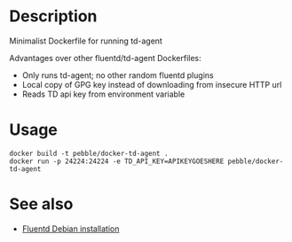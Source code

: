 Description
===========

Minimalist Dockerfile for running td-agent

Advantages over other fluentd/td-agent Dockerfiles:
- Only runs td-agent; no other random fluentd plugins
- Local copy of GPG key instead of downloading from insecure HTTP url
- Reads TD api key from environment variable

Usage
=====

    docker build -t pebble/docker-td-agent .
    docker run -p 24224:24224 -e TD_API_KEY=APIKEYGOESHERE pebble/docker-td-agent

See also
========

- [Fluentd Debian installation](http://docs.fluentd.org/articles/install-by-deb)
